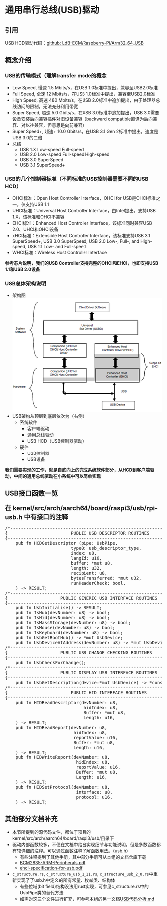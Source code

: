# 通用串行总线(USB)驱动

引用
--
USB HCD驱动代码：[github: LdB-ECM/Raspberry-Pi/Arm32\_64\_USB](https://github.com/LdB-ECM/Raspberry-Pi/tree/master/Arm32_64_USB)

概念介绍
--

### USB的传输模式（理解transfer mode的概念

- Low   Speed, 慢速 1.5 Mbits/s，在USB 1.0标准中提出，兼容至USB2.0标准
- Full  Speed, 全速  12 Mbits/s，在USB 1.0标准中提出，兼容至USB2.0标准
- High  Speed, 高速 480 Mbits/s，在USB 2.0标准中追加提出，由于处理器总线访问的限制，无法充分利用带宽
- Super Speed, 超速 5.0 Gbits/s，在USB 3.0标准中追加提出，USB 3.0需要设备安装后向兼容插件对旧设备兼容（backward compatible直译为后向兼容、对以往兼容，但意思是向前兼容）
- Super Speed+, 超速+ 10.0 Gbits/s，在USB 3.1 Gen 2标准中提出，速度是USB 3.0的二倍
- 总结
	- USB 1.X Low-speed Full-speed
	- USB 2.0 Low-speed Full-speed High-speed
	- USB 3.0 SuperSpeed
	- USB 3.1 SuperSpeed+

### USB的几个控制器标准（不同标准的USB控制器需要不同的USB HCD）

- OHCI标准：Open Host Controller Interface，OHCI for USB是OHCI标准之一，仅支持USB 1.1
- UHCI标准：Universal Host Controller Interface，由Intel提出，支持USB 1.X，该标准和OHCI不兼容
- EHCI标准：Enhanced Host Controller Interface，该标准同时兼容USB 2.0、UHCI和OHCI设备
- xHCI标准：Extensible Host Controller Interface，该标准支持USB 3.1 SuperSpeed+, USB 3.0 SuperSpeed, USB 2.0 Low-, Full-, and High-speed, USB 1.1 Low- and Full-speed
- WHCI标准：Wireless Host Controller Interface

**参考芯片说明，我们的USB Controller支持完整的OHCI和EHCI，也即支持USB 1.1和USB 2.0设备**

### USB总体架构说明

- 架构图![说明图片：img/usb_driver_structure.png](img/usb_driver_structure.png)
- USB架构从顶层到底层依次为（右侧）
	- 系统软件
		- 客户端驱动
		- 通用总线驱动
		- USB HCD（USB控制器驱动）
	- 硬件
		- USB控制器
		- USB设备

**我们需要实现的工作，就是自底向上的完成系统软件部分，从HCD到客户端驱动，中间的通用总线驱动在小系统中可以简单实现**

USB接口函数一览
--

<big><big>**在 kernel/src/arch/aarch64/board/raspi3/usb/rpi-usb.h 中有接口的注释**</big></big>

<pre>
/*--------------------------------------------------------------------------}
{                        PUBLIC USB DESCRIPTOR ROUTINES                     }
{--------------------------------------------------------------------------*/
    pub fn HCDGetDescriptor (pipe: UsbPipe,                         // Pipe structure to send message thru (really just uint32_t)
                         type0: usb_descriptor_type,                // The type of descriptor
                         index: u8,                                 // The index of the type descriptor
                         langId: u16,                               // The language id
                         buffer: *mut u8,                           // Buffer to recieve descriptor
                         length: u32,                               // Maximumlength of descriptor
                         recipient: u8,                             // Recipient flags
                         bytesTransferred: *mut u32,                // Value at pointer will be updated with bytes transfered to/from buffer (NULL to ignore)
                         runHeaderCheck: bool,                      // Whether to run header check
    ) -> RESULT;
/*--------------------------------------------------------------------------}
{                    PUBLIC GENERIC USB INTERFACE ROUTINES                  }
{--------------------------------------------------------------------------*/
    pub fn UsbInitialise() -> RESULT;
    pub fn IsHub(devNumber: u8) -> bool;
    pub fn IsHid(devNumber: u8) -> bool;
    pub fn IsMassStorage(devNumber: u8) -> bool;
    pub fn IsMouse(devNumber: u8) -> bool;
    pub fn IsKeyboard(devNumber: u8) -> bool;
    pub fn UsbGetRootHub() -> *mut UsbDevice;
    pub fn UsbDeviceAtAddress(devNumber: u8) -> *mut UsbDevice;
/*--------------------------------------------------------------------------}
{                    PUBLIC USB CHANGE CHECKING ROUTINES                    }
{--------------------------------------------------------------------------*/
    pub fn UsbCheckForChange();
/*--------------------------------------------------------------------------}
{                    PUBLIC DISPLAY USB INTERFACE ROUTINES                  }
{--------------------------------------------------------------------------*/
    pub fn UsbGetDescription(device:*mut UsbDevice) -> *const u8;
/*--------------------------------------------------------------------------}
{                        PUBLIC HID INTERFACE ROUTINES                      }
{--------------------------------------------------------------------------*/
    pub fn HIDReadDescriptor(devNumber: u8,                         // Device number (address) of the device to read 
                              hidIndex: u8,                         // Which hid configuration information is requested from
                              Buffer: *mut u8,                      // Pointer to a buffer to receive the descriptor
                              Length: u16,                          // Maxium length of the buffer
    ) -> RESULT;
    pub fn HIDReadReport(devNumber: u8,                             // Device number (address) of the device to read
                          hidIndex: u8,                             // Which hid configuration information is requested from
                          reportValue: u16,                         // Hi byte = enum HidReportType  Lo Byte = Report Index (0 = default)  
                          Buffer: *mut u8,                          // Pointer to a buffer to recieve the report
                          Length: u16,                              // Length of the report
    ) -> RESULT;
    pub fn HIDWriteReport(devNumber: u8,                            // Device number (address) of the device to write report to
                           hidIndex: u8,                            // Which hid configuration information is writing to
                           reportValue: u16,                        // Hi byte = enum HidReportType  Lo Byte = Report Index (0 = default) 
                           Buffer: *mut u8,                         // Pointer to a buffer containing the report
                           Length: u16,                             // Length of the report
    ) -> RESULT;
    pub fn HIDSetProtocol(devNumber: u8,                            // Device number (address) of the device
                           interface: u8,                           // Interface number to change protocol on
                           protocol: u16,                           // The protocol number request
    ) -> RESULT;
</pre>

其他部分文档补充
--

- 本节所提到的源代码文件，都位于项目的kernel/src/arch/aarch64/board/raspi3/usb/目录下
- 驱动内部函数较多，不便在文档中给出实现细节与功能说明，但是多数函数都有较详细的注释。可以通过函数注释了解函数用法。（usb.h）
	- 有些注释提到了其他手册，其中部分手册可从本组的文档仓库下载
	- [BCM2835-ARM-Peripherals.pdf](https://github.com/cfgbd/rustos/blob/master/usb/Raspberry/BCM2835-ARM-Peripherals.pdf)
	- [ehci-specification-for-usb.pdf](https://github.com/cfgbd/rustos/blob/master/usb/usb/ehci-specification-for-usb.pdf)
- `c_structure.rs`, `c_structure_usb_1_11.rs`, `c_structure_usb_2_0.rs`中重新实现了了usb.h中定义的所有常量、枚举类、结构体
	- 有些位域(bit field)结构没法用rust实现，可参见c\_structure.rs中的UsbPipe类的替代方法
	- 如需对这三个文件进行扩充，可参考本组的另一文档[USB代码分析.md](https://github.com/cfgbd/rustos/blob/master/usb/USB%E4%BB%A3%E7%A0%81%E5%88%86%E6%9E%90.md)